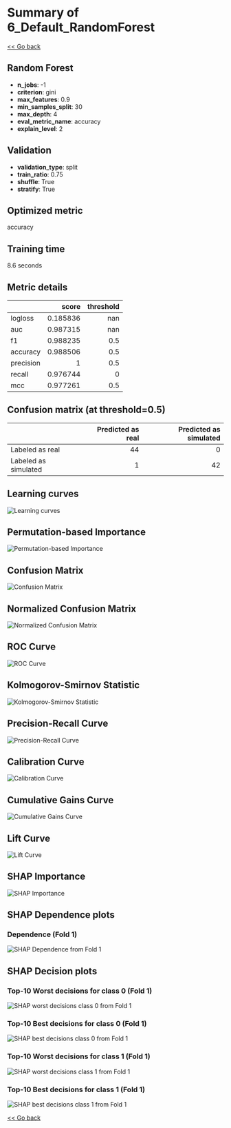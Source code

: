 # Summary of 6_Default_RandomForest

[<< Go back](../README.md)


## Random Forest
- **n_jobs**: -1
- **criterion**: gini
- **max_features**: 0.9
- **min_samples_split**: 30
- **max_depth**: 4
- **eval_metric_name**: accuracy
- **explain_level**: 2

## Validation
 - **validation_type**: split
 - **train_ratio**: 0.75
 - **shuffle**: True
 - **stratify**: True

## Optimized metric
accuracy

## Training time

8.6 seconds

## Metric details
|           |    score |   threshold |
|:----------|---------:|------------:|
| logloss   | 0.185836 |       nan   |
| auc       | 0.987315 |       nan   |
| f1        | 0.988235 |         0.5 |
| accuracy  | 0.988506 |         0.5 |
| precision | 1        |         0.5 |
| recall    | 0.976744 |         0   |
| mcc       | 0.977261 |         0.5 |


## Confusion matrix (at threshold=0.5)
|                      |   Predicted as real |   Predicted as simulated |
|:---------------------|--------------------:|-------------------------:|
| Labeled as real      |                  44 |                        0 |
| Labeled as simulated |                   1 |                       42 |

## Learning curves
![Learning curves](learning_curves.png)

## Permutation-based Importance
![Permutation-based Importance](permutation_importance.png)
## Confusion Matrix

![Confusion Matrix](confusion_matrix.png)


## Normalized Confusion Matrix

![Normalized Confusion Matrix](confusion_matrix_normalized.png)


## ROC Curve

![ROC Curve](roc_curve.png)


## Kolmogorov-Smirnov Statistic

![Kolmogorov-Smirnov Statistic](ks_statistic.png)


## Precision-Recall Curve

![Precision-Recall Curve](precision_recall_curve.png)


## Calibration Curve

![Calibration Curve](calibration_curve_curve.png)


## Cumulative Gains Curve

![Cumulative Gains Curve](cumulative_gains_curve.png)


## Lift Curve

![Lift Curve](lift_curve.png)



## SHAP Importance
![SHAP Importance](shap_importance.png)

## SHAP Dependence plots

### Dependence (Fold 1)
![SHAP Dependence from Fold 1](learner_fold_0_shap_dependence.png)

## SHAP Decision plots

### Top-10 Worst decisions for class 0 (Fold 1)
![SHAP worst decisions class 0 from Fold 1](learner_fold_0_shap_class_0_worst_decisions.png)
### Top-10 Best decisions for class 0 (Fold 1)
![SHAP best decisions class 0 from Fold 1](learner_fold_0_shap_class_0_best_decisions.png)
### Top-10 Worst decisions for class 1 (Fold 1)
![SHAP worst decisions class 1 from Fold 1](learner_fold_0_shap_class_1_worst_decisions.png)
### Top-10 Best decisions for class 1 (Fold 1)
![SHAP best decisions class 1 from Fold 1](learner_fold_0_shap_class_1_best_decisions.png)

[<< Go back](../README.md)
